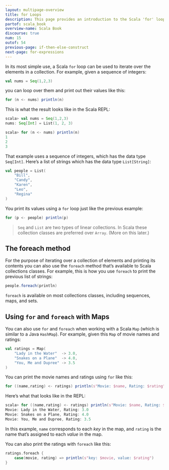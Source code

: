 ```yaml
---
layout: multipage-overview
title: for Loops
description: This page provides an introduction to the Scala 'for' loop, including how to iterate over Scala collections.
partof: scala_book
overview-name: Scala Book
discourse: true
num: 15
outof: 54
previous-page: if-then-else-construct
next-page: for-expressions
---
```



In its most simple use, a Scala `for` loop can be used to iterate over the elements in a collection. For example, given a sequence of integers:

```scala
val nums = Seq(1,2,3)
```

you can loop over them and print out their values like this:

```scala
for (n <- nums) println(n)
```

This is what the result looks like in the Scala REPL:

```scala
scala> val nums = Seq(1,2,3)
nums: Seq[Int] = List(1, 2, 3)

scala> for (n <- nums) println(n)
1
2
3
```

That example uses a sequence of integers, which has the data type `Seq[Int]`. Here’s a list of strings which has the data type `List[String]`:

```scala
val people = List(
    "Bill", 
    "Candy", 
    "Karen", 
    "Leo", 
    "Regina"
)
```

You print its values using a `for` loop just like the previous example:

```scala
for (p <- people) println(p)
```

>`Seq` and `List` are two types of linear collections. In Scala these collection classes are preferred over `Array`. (More on this later.)



## The foreach method

For the purpose of iterating over a collection of elements and printing its contents you can also use the `foreach` method that’s available to Scala collections classes. For example, this is how you use `foreach` to print the previous list of strings:

```scala
people.foreach(println)
```

`foreach` is available on most collections classes, including sequences, maps, and sets.



## Using `for` and `foreach` with Maps

You can also use `for` and `foreach` when working with a Scala `Map` (which is similar to a Java `HashMap`). For example, given this `Map` of movie names and ratings:

```scala
val ratings = Map(
    "Lady in the Water"  -> 3.0, 
    "Snakes on a Plane"  -> 4.0, 
    "You, Me and Dupree" -> 3.5
)
```

You can print the movie names and ratings using `for` like this:

```scala
for ((name,rating) <- ratings) println(s"Movie: $name, Rating: $rating")
```

Here’s what that looks like in the REPL:

```scala
scala> for ((name,rating) <- ratings) println(s"Movie: $name, Rating: $rating")
Movie: Lady in the Water, Rating: 3.0
Movie: Snakes on a Plane, Rating: 4.0
Movie: You, Me and Dupree, Rating: 3.5
```

In this example, `name` corresponds to each *key* in the map, and `rating` is the name that’s assigned to each *value* in the map.

You can also print the ratings with `foreach` like this:

```scala
ratings.foreach {
    case(movie, rating) => println(s"key: $movie, value: $rating")
}
```




